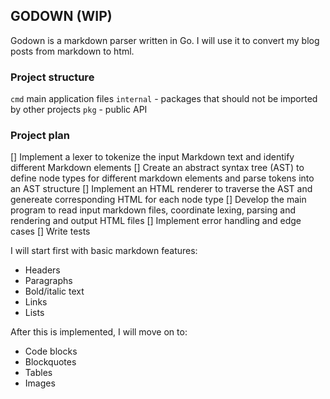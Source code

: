 ## GODOWN (WIP)

Godown is a markdown parser written in Go. I will use it to convert my blog posts from markdown to html.

### Project structure

`cmd` main application files
`internal` - packages that should not be imported by other projects
`pkg` - public API

### Project plan

[] Implement a lexer to tokenize the input Markdown text and identify different Markdown elements
[] Create an abstract syntax tree (AST) to define node types for different markdown elements and parse tokens into an AST structure
[] Implement an HTML renderer to traverse the AST and genereate corresponding HTML for each node type
[] Develop the main program to read input markdown files, coordinate lexing, parsing and rendering and output HTML files
[] Implement error handling and edge cases
[] Write tests


I will start first with basic markdown features:

- Headers
- Paragraphs
- Bold/italic text
- Links
- Lists

After this is implemented, I will move on to:

- Code blocks
- Blockquotes
- Tables
- Images
